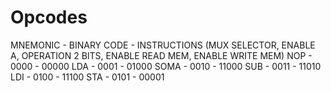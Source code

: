 # Opcodes

MNEMONIC - BINARY CODE - INSTRUCTIONS (MUX SELECTOR, ENABLE A, OPERATION 2 BITS, ENABLE READ MEM, ENABLE WRITE MEM)
NOP - 0000 - 00000
LDA - 0001 - 01000
SOMA - 0010 - 11000
SUB - 0011 - 11010
LDI - 0100 - 11100
STA - 0101 - 00001
